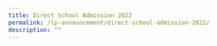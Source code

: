 ```yaml
---
title: Direct School Admission 2022
permalink: /lp-announcement/direct-school-admission-2022/
description: ""
---
```

